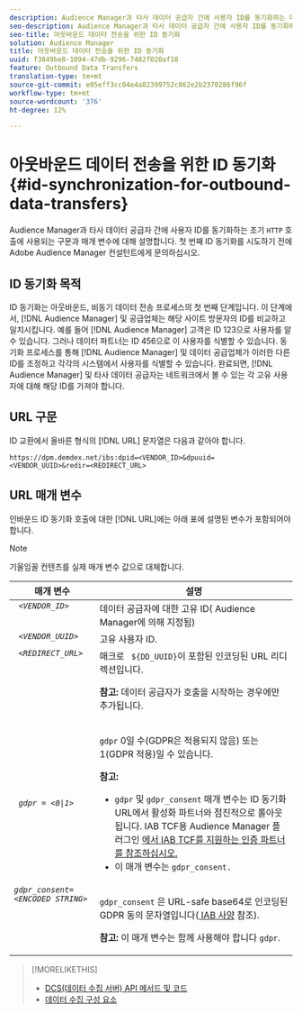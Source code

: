 ```yaml
---
description: Audience Manager과 타사 데이터 공급자 간에 사용자 ID를 동기화하는 데 초기 HTTP 호출에 사용되는 구문과 매개 변수에 대해 설명합니다. 첫 번째 ID 동기화를 시도하기 전에 Adobe Audience Manager 컨설턴트에게 문의하십시오.
seo-description: Audience Manager과 타사 데이터 공급자 간에 사용자 ID를 동기화하는 데 초기 HTTP 호출에 사용되는 구문과 매개 변수에 대해 설명합니다. 첫 번째 ID 동기화를 시도하기 전에 Adobe Audience Manager 컨설턴트에게 문의하십시오.
seo-title: 아웃바운드 데이터 전송을 위한 ID 동기화
solution: Audience Manager
title: 아웃바운드 데이터 전송을 위한 ID 동기화
uuid: f3849be8-1094-47db-9296-7482f020af18
feature: Outbound Data Transfers
translation-type: tm+mt
source-git-commit: e05eff3cc04e4a82399752c862e2b2370286f96f
workflow-type: tm+mt
source-wordcount: '376'
ht-degree: 12%

---
```



# 아웃바운드 데이터 전송을 위한 ID 동기화{#id-synchronization-for-outbound-data-transfers}

Audience Manager과 타사 데이터 공급자 간에 사용자 ID를 동기화하는 초기 `HTTP` 호출에 사용되는 구문과 매개 변수에 대해 설명합니다. 첫 번째 ID 동기화를 시도하기 전에 Adobe Audience Manager 컨설턴트에게 문의하십시오.

<!-- c_id_sync_out.xml -->

## ID 동기화 목적

ID 동기화는 아웃바운드, 비동기 데이터 전송 프로세스의 첫 번째 단계입니다. 이 단계에서, [!DNL Audience Manager] 및 공급업체는 해당 사이트 방문자의 ID를 비교하고 일치시킵니다. 예를 들어 [!DNL Audience Manager] 고객은 ID 123으로 사용자를 알 수 있습니다. 그러나 데이터 파트너는 ID 456으로 이 사용자를 식별할 수 있습니다. 동기화 프로세스를 통해 [!DNL Audience Manager] 및 데이터 공급업체가 이러한 다른 ID를 조정하고 각각의 시스템에서 사용자를 식별할 수 있습니다. 완료되면, [!DNL Audience Manager] 및 타사 데이터 공급자는 네트워크에서 볼 수 있는 각 고유 사용자에 대해 해당 ID를 가져야 합니다.

## URL 구문

ID 교환에서 올바른 형식의 [!DNL URL] 문자열은 다음과 같아야 합니다.

```
https://dpm.demdex.net/ibs:dpid=<VENDOR_ID>&dpuuid=<VENDOR_UUID>&redir=<REDIRECT_URL>
```

## URL 매개 변수

인바운드 ID 동기화 호출에 대한 [!DNL URL]에는 아래 표에 설명된 변수가 포함되어야 합니다.

>[!NOTE]
>
>기울임꼴 컨텐츠를 실제 매개 변수 값으로 대체합니다.

<table id="table_EB9F4246E2A34ABB8ED06EA458EB186F"> 
 <thead> 
  <tr> 
   <th colname="col1" class="entry"> 매개 변수 </th> 
   <th colname="col2" class="entry"> 설명 </th> 
  </tr> 
 </thead>
 <tbody> 
  <tr valign="top"> 
   <td colname="col1"> <code> <i>&lt;VENDOR_ID&gt;</i> </code> </td> 
   <td colname="col2">데이터 공급자에 대한 고유 ID(<span class="keyword"> Audience Manager</span>에 의해 지정됨) </td> 
  </tr> 
  <tr valign="top"> 
   <td colname="col1"> <code> <i>&lt;VENDOR_UUID&gt;</i> </code> </td> 
   <td colname="col2"> 고유 사용자 ID. </td> 
  </tr> 
  <tr valign="top"> 
   <td colname="col1"> <code> <i>&lt;REDIRECT_URL&gt;</i> </code> </td> 
   <td colname="col2">매크로 <code> ${DD_UUID}</code>이 포함된 인코딩된 URL 리디렉션입니다. <p><b>참고: </b> 데이터 공급자가 호출을 시작하는 경우에만 추가됩니다. </p> </td> 
  </tr> 
    </tr> 
  <tr> 
   <td colname="col1"> <code> <i>gdpr = &lt;0|1&gt;</i> </code> </td> 
   <td colname="col2"> <p><code>gdpr</code> 0일 수(GDPR은 적용되지 않음) 또는 1(GDPR 적용)일 수 있습니다.</p><p><b>참고:</b> <ul><li><code>gdpr</code> 및 <code>gdpr_consent</code> 매개 변수는 ID 동기화 URL에서 활성화 파트너와 점진적으로 롤아웃됩니다. IAB TCF용 Audience Manager 플러그인 <a href="../../overview/data-security-and-privacy/aam-iab-plugin.md#aam-activation-partners">에서 IAB TCF를 지원하는 인증 파트너를 참조하십시오.</a></li><li>이 매개 변수는 <code>gdpr_consent.</code></li></ul></p></td>
  </tr> 
    </tr> 
  <tr valign="top"> 
   <td colname="col1"> <code><i>gdpr_consent=&lt;ENCODED STRING&gt;</i> </code> </td> 
   <td colname="col2"><p><code>gdpr_consent</code> 은 URL-safe base64로 인코딩된 GDPR 동의 문자열입니다(<a href="https://github.com/InteractiveAdvertisingBureau/GDPR-Transparency-and-Consent-Framework/blob/master/URL-based%20Consent%20Passing_%20Framework%20Guidance.md#specifications" format="http" scope="external"> IAB 사양</a> 참조).</p><p><b>참고: </b> 이 매개 변수는 함께 사용해야 합니다 <code>gdpr</code>.</p> </td> 
  </tr> 
 </tbody> 
</table>

>[!MORELIKETHIS]
>
>* [DCS(데이터 수집 서버) API 메서드 및 코드](../../api/dcs-intro/dcs-event-calls/dcs-event-calls.md)
>* [데이터 수집 구성 요소](../../reference/system-components/components-data-collection.md)

